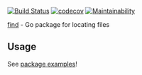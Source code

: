 [![Build Status](https://travis-ci.org/gregoryv/find.svg?branch=master)](https://travis-ci.org/gregoryv/find)
[![codecov](https://codecov.io/gh/gregoryv/find/branch/master/graph/badge.svg)](https://codecov.io/gh/gregoryv/find)
[![Maintainability](https://api.codeclimate.com/v1/badges/3dbee57c607ffec60702/maintainability)](https://codeclimate.com/github/gregoryv/find/maintainability)

[find](https://godoc.org/github.com/gregoryv/find) - Go package for locating files

## Usage

See [package examples](https://godoc.org/github.com/gregoryv/find#pkg-examples)!
